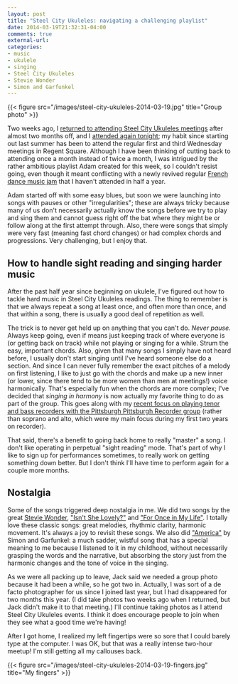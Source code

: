 ```yaml
---
layout: post
title: "Steel City Ukuleles: navigating a challenging playlist"
date: 2014-03-19T21:32:31-04:00
comments: true
external-url: 
categories: 
- music
- ukulele
- singing
- Steel City Ukuleles
- Stevie Wonder
- Simon and Garfunkel
---
```

{{< figure src="/images/steel-city-ukuleles-2014-03-19.jpg" title="Group photo" >}}

Two weeks ago, I [returned to attending Steel City Ukuleles meetings](/blog/2014/03/05/thoughts-on-returning-to-ukulele-after-almost-two-months-off/) after almost two months off, and I [attended again tonight](http://www.meetup.com/Steel-City-Ukuleles/events/158392572/); my habit since starting out last summer has been to attend the regular first and third Wednesday meetings in Regent Square. Although I have been thinking of cutting back to attending once a month instead of twice a month, I was intrigued by the rather ambitious playlist Adam created for this week, so I couldn't resist going, even though it meant conflicting with a newly revived regular [French dance music jam](/blog/categories/french-dance/) that I haven't attended in half a year.

<!--more-->

Adam started off with some easy blues, but soon we were launching into songs with pauses or other "irregularities"; these are always tricky because many of us don't necessarily actually know the songs before we try to play and sing them and cannot guess right off the bat where they might be or follow along at the first attempt through. Also, there were songs that simply were very fast (meaning fast chord changes) or had complex chords and progressions. Very challenging, but I enjoy that.

## How to handle sight reading and singing harder music

After the past half year since beginning on ukulele, I've figured out how to tackle hard music in Steel City Ukuleles readings. The thing to remember is that we always repeat a song at least once, and often more than once, and that within a song, there is usually a good deal of repetition as well.

The trick is to never get held up on anything that you can't do. *Never pause*. Always keep going, even if means just keeping track of where everyone is (or getting back on track) while not playing or singing for a while. Strum the easy, important chords. Also, given that many songs I simply have not heard before, I usually don't start singing until I've heard someone else do a section. And since I can never fully remember the exact pitches of a melody on first listening, I like to just go with the chords and make up a new inner (or lower, since there tend to be more women than men at meetings!) voice harmonically. That's especially fun when the chords are more complex; I've decided that *singing in harmony* is now actually my favorite thing to do as part of the group. This goes along with my [recent focus on playing tenor and bass recorders with the Pittsburgh Pittsburgh Recorder group](/blog/2014/03/16/pittsburgh-recorder-society-something-new-recently-recording-our-practice-sessions/) (rather than soprano and alto, which were my main focus during my first two years on recorder).

That said, there's a benefit to going back home to really "master" a song. I don't like operating in perpetual "sight reading" mode. That's part of why I like to sign up for performances sometimes, to really work on getting something down better. But I don't think I'll have time to perform again for a couple more months. 

## Nostalgia

Some of the songs triggered deep nostalgia in me. We did two songs by the great [Stevie Wonder](http://en.wikipedia.org/wiki/Stevie_Wonder), ["Isn't She Lovely?"](http://en.wikipedia.org/wiki/Isn%27t_She_Lovely) and ["For Once in My Life"](http://en.wikipedia.org/wiki/For_Once_in_My_Life). I totally love these classic songs: great melodies, rhythmic clarity, harmonic movement. It's always a joy to revisit these songs. We also did ["America"](http://en.wikipedia.org/wiki/America_%28Simon_%26_Garfunkel_song%29) by Simon and Garfunkel: a much sadder, wistful song that has a special meaning to me because I listened to it in my childhood, without necessarily grasping the words and the narrative, but absorbing the story just from the harmonic changes and the tone of voice in the singing.

As we were all packing up to leave, Jack said we needed a group photo because it had been a while, so he got two in. Actually, I was sort of a de facto photographer for us since I joined last year, but I had disappeared for two months this year. (I did take photos two weeks ago when I returned, but Jack didn't make it to that meeting.) I'll continue taking photos as I attend Steel City Ukuleles events. I think it does encourage people to join when they see what a good time we're having!

After I got home, I realized my left fingertips were so sore that I could barely type at the computer. I was OK, but that was a really intense two-hour meetup! I'm still getting all my callouses back.

{{< figure src="/images/steel-city-ukuleles-2014-03-19-fingers.jpg" title="My fingers" >}}
